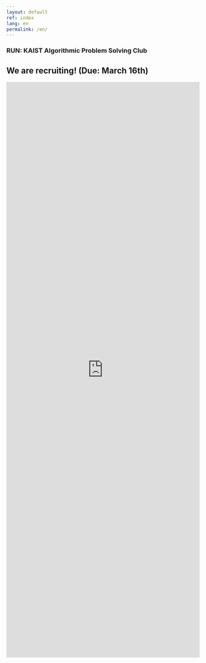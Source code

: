 ```yaml
---
layout: default
ref: index
lang: en
permalink: /en/
---
```


### RUN: KAIST Algorithmic Problem Solving Club

## We are recruiting! (Due: March 16th)

<iframe src="https://docs.google.com/forms/d/e/1FAIpQLScYfq1FPB9XNabpqKa25lONr48dzLNK5AqqgUgl1k1tjIlknw/viewform?usp=sf_link" frameborder="0" width="100%" height="1500px"></iframe>
